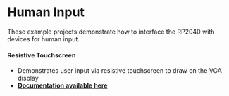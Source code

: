 # Human Input
These example projects demonstrate how to interface the RP2040 with devices for human input.

#### Resistive Touchscreen
- Demonstrates user input via resistive touchscreen to draw on the VGA display
- [**Documentation available here**](https://vanhunteradams.com/Pico/VGA/Trackpad.html)